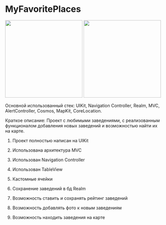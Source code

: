 # MyFavoritePlaces

 <img src="https://user-images.githubusercontent.com/84350949/142168426-3c1940be-d48c-40c4-82ee-709f853dfdb2.png" width="250" /> <img src="https://user-images.githubusercontent.com/84350949/142169112-e8f2bb53-db70-4271-aa99-31c1fc4b8935.png" width="250" />





Основной использованный стек:  UIKit, Navigation Controller, Realm, MVC, AlertController, Cosmos, MapKit, CoreLocation.

Краткое описание: Проект с любимыми заведениями, с реализованным функционалом добавления новых заведений и возможностью найти их на карте.

1. Проект полностью написан на UIKit

2. Использована архитектура MVC

3. Использован Navigation Controller

4. Использован TableView

5. Кастомные ячейки

6. Сохранение заведений в бд Realm

7. Возможность ставить и сохранять рейтинг заведений

8. Возможность добавлять фото к новым заведениям

9. Возможность находить заведения на карте

